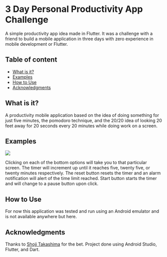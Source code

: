 # 3 Day Personal Productivity App Challenge

A simple productivity app idea made in Flutter. It was a challenge with a friend to build a mobile application in three days with zero experience in mobile development or Flutter.

## Table of content

- [What is it?](#What-is-it?)
- [Examples](#Examples)
- [How to Use](#How-to-Use)
- [Acknowledgments](#Acknowledgments)

## What is it?

A productivity mobile application based on the idea of doing something for just five minutes, the pomodoro technique, and the 20/20 idea of looking 20 feet away for 20 seconds every 20 minutes while doing work on a screen.

## Examples

<img src=https://i.imgur.com/QP5JV1D.png />

Clicking on each of the bottom options will take you to that particular screen. The timer will increment up until it reaches five, twenty five, or twenty minutes respectively. The reset button resets the timer and an alarm notification will alert of the time limit reached. Start button starts the timer and will change to a pause button upon click.

## How to Use

For now this application was tested and run using an Android emulator and is not available anywhere but here.

## Acknowledgments

Thanks to [Shoji Takashima](www.github.com/stak21) for the bet. Project done using Android Studio, Flutter, and Dart.
